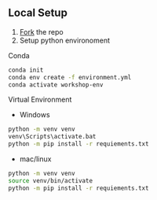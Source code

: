 
## Local Setup

1. [Fork](../fork-repo/index.md) the repo
2. Setup python environoment

Conda
```bash
conda init
conda env create -f environment.yml
conda activate workshop-env
```

Virtual Environment
 
 - Windows
```bash
python -m venv venv
venv\Scripts\activate.bat
python -m pip install -r requiements.txt
```
 - mac/linux
```bash
python -m venv venv
source venv/bin/activate
python -m pip install -r requiements.txt
```
